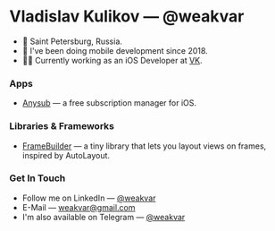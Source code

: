 # Vladislav Kulikov — @weakvar

* 📍 Saint Petersburg, Russia.
* 📱 I've been doing mobile development since 2018.
* 👨‍💻 Currently working as an iOS Developer at [VK](https://vk.company/ru/).

### Apps

* [Anysub](https://apps.apple.com/app/id1615546730) — a free subscription manager for iOS.

### Libraries & Frameworks

* [FrameBuilder](https://github.com/weakvar/FrameBuilder) — a tiny library that lets you layout views on frames, inspired by AutoLayout.

### Get In Touch

* Follow me on LinkedIn — [@weakvar](https://www.linkedin.com/in/weakvar/)
* E-Mail — [weakvar@gmail.com](mailto:weakvar@gmail.com)
* I'm also available on Telegram — [@weakvar](https://t.me/weakvar)

